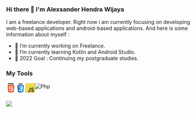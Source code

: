 ### Hi there 👋 I'm Alexsander Hendra Wijaya

I am a freelance developer. Right now i am currently focusing on developing web-based applications and android-based applications. And here is some information about myself :

- 🔭 I’m currently working on Freelance.
- 🌱 I’m currently learning Kotlin and Android Studio.
- 🥅 2022 Goal : Continuing my postgraduate studies.



### My Tools
<img align="left" alt="HTML5" width="26px" src="https://raw.githubusercontent.com/github/explore/80688e429a7d4ef2fca1e82350fe8e3517d3494d/topics/html/html.png" />
<img align="left" alt="CSS3" width="26px" src="https://raw.githubusercontent.com/github/explore/80688e429a7d4ef2fca1e82350fe8e3517d3494d/topics/css/css.png" />
<img align="left" alt="JavaScript" width="26px" src="https://raw.githubusercontent.com/github/explore/80688e429a7d4ef2fca1e82350fe8e3517d3494d/topics/javascript/javascript.png" />
<img align="left" alt="Php" width="auto" src="https://camo.githubusercontent.com/9c08792591aec35efd5c56883cf8400f49f6acfac7a97fa8c674c772b12d5712/68747470733a2f2f696d672e736869656c64732e696f2f62616467652f2d5048502d2532333446354439353f7374796c653d666c6174266c6f676f3d504850266c6f676f436f6c6f723d7768697465" />

<br><br>

<img src="https://github-readme-stats.vercel.app/api?username=alexistdev&&show_icons=true&title_color=ffffff&icon_color=bb2acf&text_color=daf7dc&bg_color=151515">
